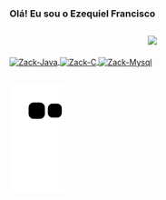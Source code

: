 ### Olá! Eu sou o Ezequiel Francisco
</div>
  
##

</div>
 
<div align="center">
  <a href="https://github.com/EzzequielFc">
  <img height="180em" src="https://github-readme-stats.vercel.app/api?username=EzzequielFc&show_icons=true&theme=cobalt&include_all_commits=true&count_private=true"/>
</div>

  <div style="display: inline_block"><br>
  <img align="center" alt="Zack-Java" height="40" width="50" src="https://cdn.jsdelivr.net/gh/devicons/devicon/icons/java/java-original-wordmark.svg">
  <img align="center" alt="Zack-C" height="40" width="50" src="https://cdn.jsdelivr.net/gh/devicons/devicon/icons/c/c-original.svg">
  <img align="center" alt="Zack-Mysql" height="40" width="50" src="https://cdn.jsdelivr.net/gh/devicons/devicon/icons/mysql/mysql-original-wordmark.svg">

</div>
  
##

</div>

   ![Snake animation](https://github.com/rafaballerini/rafaballerini/blob/output/github-contribution-grid-snake.svg)
 
</div>
